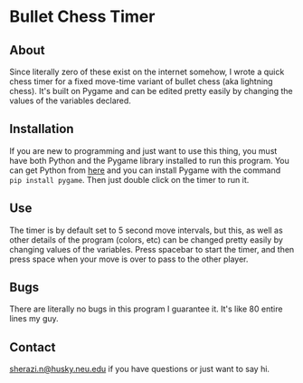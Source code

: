 # Bullet Chess Timer

## About

Since literally zero of these exist on the internet somehow, I wrote a quick chess timer for a fixed move-time variant of bullet chess (aka lightning chess). It's built on Pygame and can be edited pretty easily by changing the values of the variables declared.

## Installation

If you are new to programming and just want to use this thing, you must have both Python and the Pygame library installed to run this program. You can get Python from [here](https://www.python.org/) and you can install Pygame with the command `pip install pygame`. Then just double click on the timer to run it.

## Use

The timer is by default set to 5 second move intervals, but this, as well as other details of the program (colors, etc) can be changed pretty easily by changing values of the variables. Press spacebar to start the timer, and then press space when your move is over to pass to the other player.

## Bugs

There are literally no bugs in this program I guarantee it. It's like 80 entire lines my guy.

## Contact

sherazi.n@husky.neu.edu if you have questions or just want to say hi.
